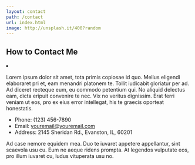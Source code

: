 ```yaml
---
layout: contact
path: /contact
url: index.html
image: http://unsplash.it/400?random
---
```


## How to Contact Me
<li class="socials__item">
		<a href="https://www.linkedin.com/in/jasonchen1998/" target="_blank" class="socials__item__link" title="Linkedin">
			<i class="fab fa-linkedin" aria-hidden="true"></i>
		</a>
	</li>


Lorem ipsum dolor sit amet, tota primis copiosae id quo. Melius eligendi elaboraret pri et, eam menandri platonem te. Tollit iudicabit gloriatur per ad. Ad diceret recteque eum, eu commodo petentium qui. No aliquid delectus eam, dicta eripuit convenire te nec. Vix no veritus dignissim. Erat ferri veniam ut eos, pro ex eius error intellegat, his te graecis oporteat honestatis.

* Phone: (123) 456-7890
* Email: youremail@youremail.com
* Address: 2145 Sheridan Rd., Evanston, IL, 60201

Ad case nemore equidem mea. Duo te iuvaret appetere appellantur, sint scaevola usu cu. Eum ne aeque ridens prompta. At legendos vulputate eos, pro illum iuvaret cu, ludus vituperata usu no.
